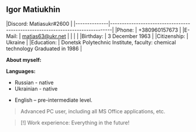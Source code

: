 ## Igor Matiukhin ##

|Discord:  Matiasukr#2600                                                                |
|--------------|-------------------------------------------------------------------------------|
|Phone:       | +380960157673                                                                 |
|E-Mail:      | matias63@ukr.net                                                              |
|              |                                                                               |
|Birthday:    | 3 December 1963                                                               |
|Citizenship: | Ukraine                                                                       |
|Education:   | Donetsk Polytechnic Institute, faculty: chemical technology Graduated in 1986 |

__About myself:__

__Languages:__

+ Russian - native
+ Ukrainian - native
* English – pre-intermediate level. 

> Advanced PC user, including all MS Office applications, etc.

> [!] Work experience: Everything 
in the future!